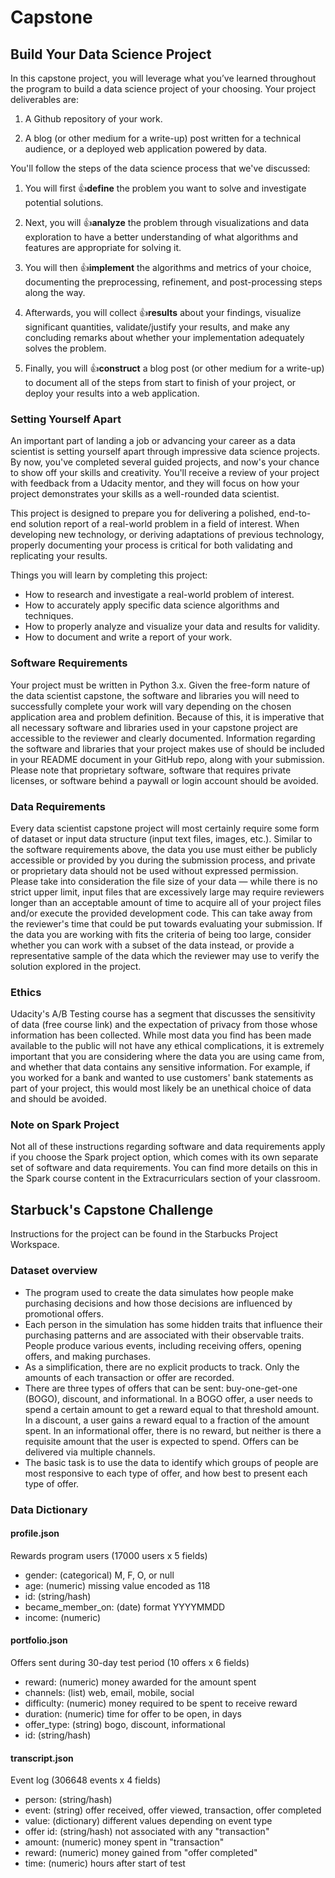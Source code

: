 # Capstone

## Build Your Data Science Project
In this capstone project, you will leverage what you’ve learned throughout the program to build a data science project of your choosing. Your project deliverables are:

1. A Github repository of your work.

2. A blog (or other medium for a write-up) post written for a technical audience, or a deployed web application powered by data.

You'll follow the steps of the data science process that we've discussed:

1. You will first :+1:**define** the problem you want to solve and investigate potential solutions.

2. Next, you will :+1:**analyze** the problem through visualizations and data exploration to have a better understanding of what algorithms and features are appropriate for solving it.

3. You will then :+1:**implement** the algorithms and metrics of your choice, documenting the preprocessing, refinement, and post-processing steps along the way.

4. Afterwards, you will collect :+1:**results** about your findings, visualize significant quantities, validate/justify your results, and make any concluding remarks about whether your implementation adequately solves the problem.

5. Finally, you will :+1:**construct** a blog post (or other medium for a write-up) to document all of the steps from start to finish of your project, or deploy your results into a web application.

### Setting Yourself Apart
An important part of landing a job or advancing your career as a data scientist is setting yourself apart through impressive data science projects. By now, you've completed several guided projects, and now's your chance to show off your skills and creativity. You'll receive a review of your project with feedback from a Udacity mentor, and they will focus on how your project demonstrates your skills as a well-rounded data scientist.

This project is designed to prepare you for delivering a polished, end-to-end solution report of a real-world problem in a field of interest. When developing new technology, or deriving adaptations of previous technology, properly documenting your process is critical for both validating and replicating your results.

Things you will learn by completing this project:

- How to research and investigate a real-world problem of interest.
- How to accurately apply specific data science algorithms and techniques.
- How to properly analyze and visualize your data and results for validity.
- How to document and write a report of your work.

### Software Requirements
Your project must be written in Python 3.x. Given the free-form nature of the data scientist capstone, the software and libraries you will need to successfully complete your work will vary depending on the chosen application area and problem definition. Because of this, it is imperative that all necessary software and libraries used in your capstone project are accessible to the reviewer and clearly documented. Information regarding the software and libraries that your project makes use of should be included in your README document in your GitHub repo, along with your submission. Please note that proprietary software, software that requires private licenses, or software behind a paywall or login account should be avoided.

### Data Requirements
Every data scientist capstone project will most certainly require some form of dataset or input data structure (input text files, images, etc.). Similar to the software requirements above, the data you use must either be publicly accessible or provided by you during the submission process, and private or proprietary data should not be used without expressed permission. Please take into consideration the file size of your data — while there is no strict upper limit, input files that are excessively large may require reviewers longer than an acceptable amount of time to acquire all of your project files and/or execute the provided development code. This can take away from the reviewer's time that could be put towards evaluating your submission. If the data you are working with fits the criteria of being too large, consider whether you can work with a subset of the data instead, or provide a representative sample of the data which the reviewer may use to verify the solution explored in the project.

### Ethics
Udacity's A/B Testing course has a segment that discusses the sensitivity of data (free course link) and the expectation of privacy from those whose information has been collected. While most data you find has been made available to the public will not have any ethical complications, it is extremely important that you are considering where the data you are using came from, and whether that data contains any sensitive information. For example, if you worked for a bank and wanted to use customers' bank statements as part of your project, this would most likely be an unethical choice of data and should be avoided.

### Note on Spark Project
Not all of these instructions regarding software and data requirements apply if you choose the Spark project option, which comes with its own separate set of software and data requirements. You can find more details on this in the Spark course content in the Extracurriculars section of your classroom.

## Starbuck's Capstone Challenge
Instructions for the project can be found in the Starbucks Project Workspace.

### Dataset overview
- The program used to create the data simulates how people make purchasing decisions and how those decisions are influenced by promotional offers.
- Each person in the simulation has some hidden traits that influence their purchasing patterns and are associated with their observable traits. People produce various events, including receiving offers, opening offers, and making purchases.
- As a simplification, there are no explicit products to track. Only the amounts of each transaction or offer are recorded.
- There are three types of offers that can be sent: buy-one-get-one (BOGO), discount, and informational. In a BOGO offer, a user needs to spend a certain amount to get a reward equal to that threshold amount. In a discount, a user gains a reward equal to a fraction of the amount spent. In an informational offer, there is no reward, but neither is there a requisite amount that the user is expected to spend. Offers can be delivered via multiple channels.
- The basic task is to use the data to identify which groups of people are most responsive to each type of offer, and how best to present each type of offer.

### Data Dictionary
#### profile.json
Rewards program users (17000 users x 5 fields)
- gender: (categorical) M, F, O, or null
- age: (numeric) missing value encoded as 118
- id: (string/hash)
- became_member_on: (date) format YYYYMMDD
- income: (numeric)

#### portfolio.json
Offers sent during 30-day test period (10 offers x 6 fields)
- reward: (numeric) money awarded for the amount spent
- channels: (list) web, email, mobile, social
- difficulty: (numeric) money required to be spent to receive reward
- duration: (numeric) time for offer to be open, in days
- offer_type: (string) bogo, discount, informational
- id: (string/hash)

#### transcript.json
Event log (306648 events x 4 fields)
- person: (string/hash)
- event: (string) offer received, offer viewed, transaction, offer completed
- value: (dictionary) different values depending on event type
- offer id: (string/hash) not associated with any "transaction"
- amount: (numeric) money spent in "transaction"
- reward: (numeric) money gained from "offer completed"
- time: (numeric) hours after start of test
